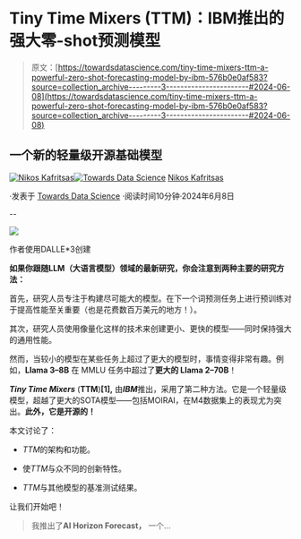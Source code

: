 # **Tiny Time Mixers (TTM)**：IBM推出的强大零-shot预测模型

> 原文：[https://towardsdatascience.com/tiny-time-mixers-ttm-a-powerful-zero-shot-forecasting-model-by-ibm-576b0e0af583?source=collection_archive---------3-----------------------#2024-06-08](https://towardsdatascience.com/tiny-time-mixers-ttm-a-powerful-zero-shot-forecasting-model-by-ibm-576b0e0af583?source=collection_archive---------3-----------------------#2024-06-08)

## 一个新的轻量级开源基础模型

[](https://medium.com/@nikoskafritsas?source=post_page---byline--576b0e0af583--------------------------------)[![Nikos Kafritsas](../Images/de965cfcd8fbd8e1baf849017d365cbb.png)](https://medium.com/@nikoskafritsas?source=post_page---byline--576b0e0af583--------------------------------)[](https://towardsdatascience.com/?source=post_page---byline--576b0e0af583--------------------------------)[![Towards Data Science](../Images/a6ff2676ffcc0c7aad8aaf1d79379785.png)](https://towardsdatascience.com/?source=post_page---byline--576b0e0af583--------------------------------) [Nikos Kafritsas](https://medium.com/@nikoskafritsas?source=post_page---byline--576b0e0af583--------------------------------)

·发表于 [Towards Data Science](https://towardsdatascience.com/?source=post_page---byline--576b0e0af583--------------------------------) ·阅读时间10分钟·2024年6月8日

--

![](../Images/4489291773c482e9b53559c2610fe74b.png)

作者使用DALLE*3创建

**如果你跟随LLM（大语言模型）领域的最新研究，你会注意到两种主要的研究方法：**

首先，研究人员专注于构建尽可能大的模型。在下一个词预测任务上进行预训练对于提高性能至关重要（也是花费数百万美元的地方！）。

其次，研究人员使用像量化这样的技术来创建更小、更快的模型——同时保持强大的通用性能。

然而，当较小的模型在某些任务上超过了更大的模型时，事情变得非常有趣。例如，**Llama 3–8B** 在 MMLU 任务中超过了**更大的 Llama 2–70B**！

***Tiny Time Mixers*** (**TTM**)**[1],** 由***IBM***推出，采用了第二种方法。它是一个轻量级模型，超越了更大的SOTA模型——包括MOIRAI，在M4数据集上的表现尤为突出。**此外，它是开源的！**

本文讨论了：

+   *TTM*的架构和功能。

+   使*TTM*与众不同的创新特性。

+   *TTM*与其他模型的基准测试结果。

让我们开始吧！

> 我推出了**AI Horizon Forecast，** 一个...
